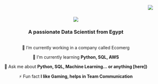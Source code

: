 <img align="right" src="https://visitor-badge.laobi.icu/badge?page_id=salesp07.salesp07" />

<h1 align="center">
    <img src="https://readme-typing-svg.herokuapp.com/?font=Righteous&size=35&center=true&vCenter=true&width=500&height=70&duration=4000&lines=Hi+There!+👋;+I'm+Kareem+Waleed!;" />
</h1>

<div align="center">
<h3 align="center">A passionate Data Scientist from Egypt </h3>

<br/>

<div align="center">
🔭 I’m currently working in a company called Ecomerg
 
 🌱 I’m currently learning **Python, SQL, AWS**

💬 Ask me about **Python, SQL, Machine Learning... or anything [here])**

⚡ Fun fact **I like Gaming, helps in Team Communication**
